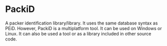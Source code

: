 # PackiD
A packer identification library/library.
It uses the same database syntax as PEiD. However, PackiD is a multiplatform tool. It can be used on Windows or Linux. It can also be used a tool or as a library included in other source code. 
